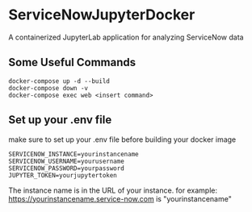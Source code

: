 # ServiceNowJupyterDocker
 A containerized JupyterLab application for analyzing ServiceNow data 

## Some Useful Commands
    docker-compose up -d --build
    docker-compose down -v
    docker-compose exec web <insert command>


## Set up your .env file
make sure to set up your .env file before building your docker image

    SERVICENOW_INSTANCE=yourinstancename
    SERVICENOW_USERNAME=yourusername
    SERVICENOW_PASSWORD=yourpassword
    JUPYTER_TOKEN=yourjupytertoken

The instance name is in the URL of your instance. for example: https://yourinstancename.service-now.com is "yourinstancename"

